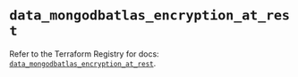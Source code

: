 # `data_mongodbatlas_encryption_at_rest`

Refer to the Terraform Registry for docs: [`data_mongodbatlas_encryption_at_rest`](https://registry.terraform.io/providers/mongodb/mongodbatlas/1.21.4/docs/data-sources/encryption_at_rest).
